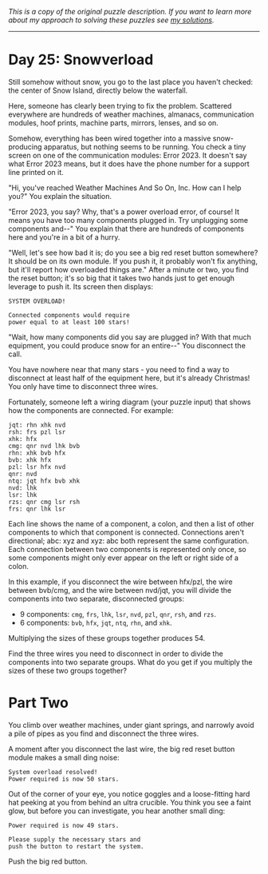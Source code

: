 *This is a copy of the original puzzle description. If you want to learn more about my approach to solving these puzzles see [my solutions](https://github.com/robhabraken/advent-of-code-2023/blob/main/solutions/25/solutions.md).*

---
# Day 25: Snowverload
Still somehow without snow, you go to the last place you haven't checked: the center of Snow Island, directly below the waterfall.

Here, someone has clearly been trying to fix the problem. Scattered everywhere are hundreds of weather machines, almanacs, communication modules, hoof prints, machine parts, mirrors, lenses, and so on.

Somehow, everything has been wired together into a massive snow-producing apparatus, but nothing seems to be running. You check a tiny screen on one of the communication modules: Error 2023. It doesn't say what Error 2023 means, but it does have the phone number for a support line printed on it.

"Hi, you've reached Weather Machines And So On, Inc. How can I help you?" You explain the situation.

"Error 2023, you say? Why, that's a power overload error, of course! It means you have too many components plugged in. Try unplugging some components and--" You explain that there are hundreds of components here and you're in a bit of a hurry.

"Well, let's see how bad it is; do you see a big red reset button somewhere? It should be on its own module. If you push it, it probably won't fix anything, but it'll report how overloaded things are." After a minute or two, you find the reset button; it's so big that it takes two hands just to get enough leverage to push it. Its screen then displays:
```
SYSTEM OVERLOAD!

Connected components would require
power equal to at least 100 stars!
```
"Wait, how many components did you say are plugged in? With that much equipment, you could produce snow for an entire--" You disconnect the call.

You have nowhere near that many stars - you need to find a way to disconnect at least half of the equipment here, but it's already Christmas! You only have time to disconnect three wires.

Fortunately, someone left a wiring diagram (your puzzle input) that shows how the components are connected. For example:
```
jqt: rhn xhk nvd
rsh: frs pzl lsr
xhk: hfx
cmg: qnr nvd lhk bvb
rhn: xhk bvb hfx
bvb: xhk hfx
pzl: lsr hfx nvd
qnr: nvd
ntq: jqt hfx bvb xhk
nvd: lhk
lsr: lhk
rzs: qnr cmg lsr rsh
frs: qnr lhk lsr
```
Each line shows the name of a component, a colon, and then a list of other components to which that component is connected. Connections aren't directional; abc: xyz and xyz: abc both represent the same configuration. Each connection between two components is represented only once, so some components might only ever appear on the left or right side of a colon.

In this example, if you disconnect the wire between hfx/pzl, the wire between bvb/cmg, and the wire between nvd/jqt, you will divide the components into two separate, disconnected groups:

- 9 components: `cmg`, `frs`, `lhk`, `lsr`, `nvd`, `pzl`, `qnr`, `rsh`, and `rzs`.
- 6 components: `bvb`, `hfx`, `jqt`, `ntq`, `rhn`, and `xhk`.

Multiplying the sizes of these groups together produces 54.

Find the three wires you need to disconnect in order to divide the components into two separate groups. What do you get if you multiply the sizes of these two groups together?

# Part Two

You climb over weather machines, under giant springs, and narrowly avoid a pile of pipes as you find and disconnect the three wires.

A moment after you disconnect the last wire, the big red reset button module makes a small ding noise:
```
System overload resolved!
Power required is now 50 stars.
```
Out of the corner of your eye, you notice goggles and a loose-fitting hard hat peeking at you from behind an ultra crucible. You think you see a faint glow, but before you can investigate, you hear another small ding:
```
Power required is now 49 stars.

Please supply the necessary stars and
push the button to restart the system.
```
Push the big red button.